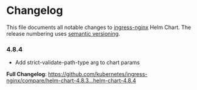 # Changelog

This file documents all notable changes to [ingress-nginx](https://github.com/kubernetes/ingress-nginx) Helm Chart. The release numbering uses [semantic versioning](http://semver.org).

### 4.8.4
* Add strict-validate-path-type arg to chart params

**Full Changelog**: https://github.com/kubernetes/ingress-nginx/compare/helm-chart-4.8.3...helm-chart-4.8.4
